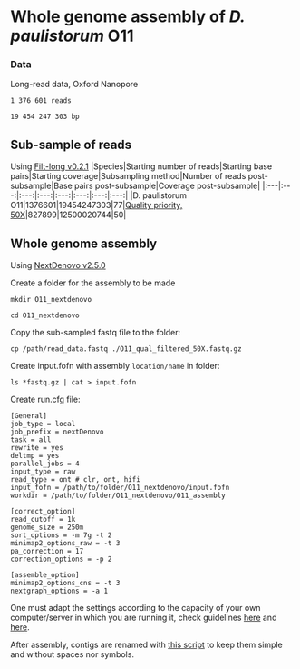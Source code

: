 # Whole genome assembly of *D. paulistorum* O11

### Data
Long-read data, Oxford Nanopore

`1 376 601 reads`

`19 454 247 303 bp`

## Sub-sample of reads
Using [Filt-long v0.2.1](https://github.com/rrwick/Filtlong)
|Species|Starting number of reads|Starting base pairs|Starting coverage|Subsampling method|Number of reads post-subsample|Base pairs post-subsample|Coverage post-subsample|
|:---|:---:|:---:|:---:|:---:|:---:|:---:|:---:|
|D. paulistorum O11|1376601|19454247303|77|[Quality priority, 50X](https://github.com/mmontonerin/Drosophila_wolbachia_infection_related_genes/blob/main/00_Assembly/Scripts/00_D_paulistorum_O11_subsample.sh)|827899|12500020744|50|

## Whole genome assembly
Using [NextDenovo v2.5.0](https://github.com/Nextomics/NextDenovo/releases/tag/v2.5.0)

Create a folder for the assembly to be made

`mkdir O11_nextdenovo`

`cd O11_nextdenovo`

Copy the sub-sampled fastq file to the folder:

`cp /path/read_data.fastq ./O11_qual_filtered_50X.fastq.gz`

Create input.fofn with assembly `location/name` in folder:

`ls *fastq.gz | cat > input.fofn`

Create run.cfg file:

```
[General]
job_type = local
job_prefix = nextDenovo
task = all
rewrite = yes
deltmp = yes
parallel_jobs = 4
input_type = raw
read_type = ont # clr, ont, hifi
input_fofn = /path/to/folder/O11_nextdenovo/input.fofn
workdir = /path/to/folder/O11_nextdenovo/O11_assembly

[correct_option]
read_cutoff = 1k
genome_size = 250m
sort_options = -m 7g -t 2
minimap2_options_raw = -t 3
pa_correction = 17
correction_options = -p 2

[assemble_option]
minimap2_options_cns = -t 3
nextgraph_options = -a 1
```

One must adapt the settings according to the capacity of your own computer/server in which you are running it, check guidelines [here](https://nextdenovo.readthedocs.io/en/latest/OPTION.html) and [here](https://nextdenovo.readthedocs.io/en/latest/FAQ.html#how-to-optimize-parallel-computing-parameters).

After assembly, contigs are renamed with [this script](https://github.com/mmontonerin/Drosophila_wolbachia_infection_related_genes/blob/main/00_Assembly/Scripts/fasta_rename_nextdenovo.pl) to keep them simple and without spaces nor symbols.